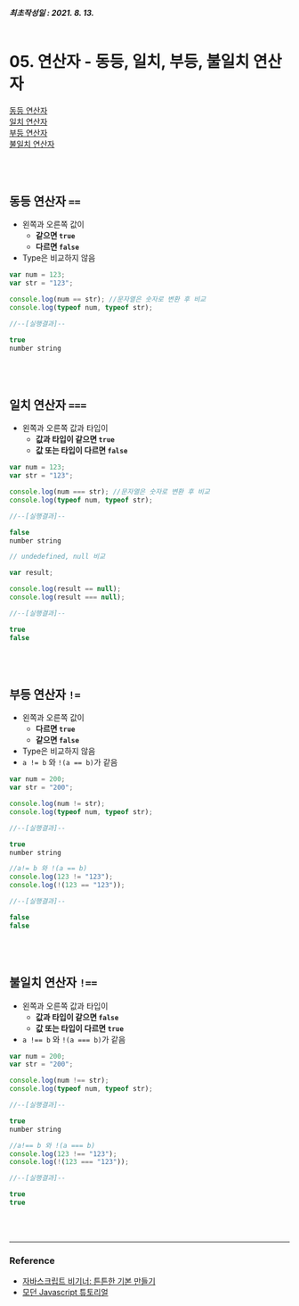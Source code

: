 ##### 최초작성일 : 2021. 8. 13.<br><br>
# 05. 연산자 - 동등, 일치, 부등, 불일치 연산자
[동등 연산자](#동등-연산자-)  
[일치 연산자](#일치-연산자-)  
[부등 연산자](#부등-연산자-)  
[불일치 연산자](#불일치-연산자-)  

<br><br>

## **동등 연산자 `==`**
- 왼쪽과 오른쪽 값이
  - **같으면 `true`**
  - **다르면 `false`**
- Type은 비교하지 않음

```js
var num = 123;
var str = "123";

console.log(num == str); //문자열은 숫자로 변환 후 비교
console.log(typeof num, typeof str);

//--[실행결과]--

true
number string
```

<br><br>

## **일치 연산자 `===`**
- 왼쪽과 오른쪽 값과 타입이
  - **값과 타입이 같으면 `true`**
  - **값 또는 타입이 다르면 `false`**

```js
var num = 123;
var str = "123";

console.log(num === str); //문자열은 숫자로 변환 후 비교
console.log(typeof num, typeof str);

//--[실행결과]--

false
number string
```

```js
// undedefined, null 비교

var result;

console.log(result == null);
console.log(result === null);

//--[실행결과]--

true
false
```

<br><br>

## **부등 연산자 `!=`**
- 왼쪽과 오른쪽 값이
  - **다르면 `true`**
  - **같으면 `false`**
- Type은 비교하지 않음
- `a != b` 와 `!(a == b)`가 같음

```js
var num = 200;
var str = "200";

console.log(num != str);
console.log(typeof num, typeof str);

//--[실행결과]--

true
number string
```

```js
//a!= b 와 !(a == b)
console.log(123 != "123");
console.log(!(123 == "123"));

//--[실행결과]--

false
false
```

<br><br>

## **불일치 연산자 `!==`**
- 왼쪽과 오른쪽 값과 타입이
  - **값과 타입이 같으면 `false`**
  - **값 또는 타입이 다르면 `true`**
- `a !== b` 와 `!(a === b)`가 같음

```js
var num = 200;
var str = "200";

console.log(num !== str);
console.log(typeof num, typeof str);

//--[실행결과]--

true
number string
```

```js
//a!== b 와 !(a === b)
console.log(123 !== "123");
console.log(!(123 === "123"));

//--[실행결과]--

true
true
```

<br><br>

---
### **Reference**
- [자바스크립트 비기너: 튼튼한 기본 만들기](https://www.inflearn.com/course/%EC%9E%90%EB%B0%94%EC%8A%A4%ED%81%AC%EB%A6%BD%ED%8A%B8-%EB%B9%84%EA%B8%B0%EB%84%88)
- [모던 Javascript 튜토리얼](https://ko.javascript.info/)
